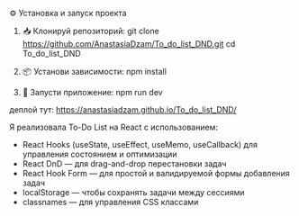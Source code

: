 ⚙️ Установка и запуск проекта

1. 📥 Клонируй репозиторий:
git clone https://github.com/AnastasiaDzam/To_do_list_DND.git
cd To_do_list_DND

3. 📦 Установи зависимости:
npm install

5. 🚀 Запусти приложение:
npm run dev


деплой тут:
https://anastasiadzam.github.io/To_do_list_DND/

Я реализовала To-Do List на React с использованием:
- React Hooks (useState, useEffect, useMemo, useCallback) для управления состоянием и оптимизации
- React DnD — для drag-and-drop перестановки задач
- React Hook Form — для простой и валидируемой формы добавления задач
- localStorage — чтобы сохранять задачи между сессиями
- classnames — для управления CSS классами

